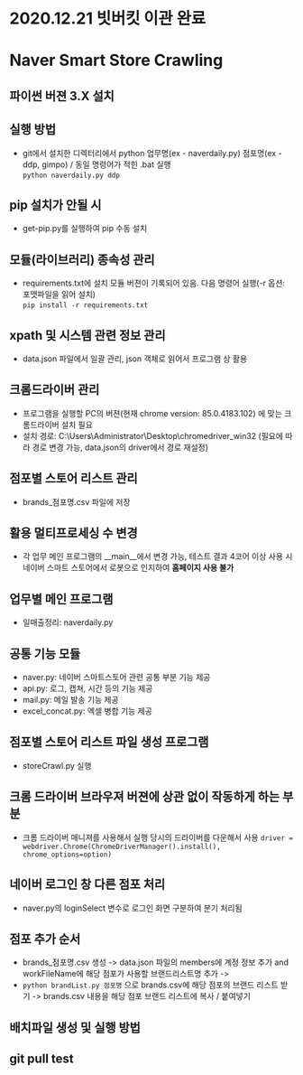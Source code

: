 # 2020.12.21 빗버킷 이관 완료
# Naver Smart Store Crawling
## 파이썬 버젼 3.X 설치
## 실행 방법
- git에서 설치한 디렉터리에서 python 업무명(ex - naverdaily.py) 점포명(ex - ddp, gimpo) / 동일 명령어가 적힌 .bat 실행    
```python naverdaily.py ddp```
## pip 설치가 안될 시
- get-pip.py를 실행하여 pip 수동 설치
## 모듈(라이브러리) 종속성 관리
- requirements.txt에 설치 모듈 버젼이 기록되어 있음. 다음 명령어 실행(-r 옵션: 포맷파일을 읽어 설치)    
```pip install -r requirements.txt```
## xpath 및 시스템 관련 정보 관리
- data.json 파일에서 일괄 관리, json 객체로 읽어서 프로그램 상 활용
## 크롬드라이버 관리
- 프로그램을 실행할 PC의 버젼(현재 chrome version: 85.0.4183.102) 에 맞는 크롬드라이버 설치 필요
- 설치 경로: C:\Users\Administrator\Desktop\chromedriver_win32  (필요에 따라 경로 변경 가능, data.json의 driver에서 경로 재설정) 
## 점포별 스토어 리스트 관리
- brands_점포명.csv 파일에 저장 
## 활용 멀티프로세싱 수 변경
- 각 업무 메인 프로그램의 __main__에서 변경 가능, 테스트 결과 4코어 이상 사용 시 네이버 스마트 스토어에서 로봇으로 인지하여 __홈페이지 사용 불가__
## 업무별 메인 프로그램
- 일매출정리: naverdaily.py
## 공통 기능 모듈
- naver.py: 네이버 스마트스토어 관련 공통 부분 기능 제공
- api.py: 로그, 캡쳐, 시간 등의 기능 제공
- mail.py: 메일 발송 기능 제공
- excel_concat.py: 엑셀 병합 기능 제공
## 점포별 스토어 리스트 파일 생성 프로그램
- storeCrawl.py 실행
## 크롬 드라이버 브라우져 버젼에 상관 없이 작동하게 하는 부분
- 크롬 드라이버 매니져를 사용해서 실행 당시의 드라이버를 다운해서 사용
```driver = webdriver.Chrome(ChromeDriverManager().install(), chrome_options=option)```
## 네이버 로그인 창 다른 점포 처리
- naver.py의 loginSelect 변수로 로그인 화면 구분하여 분기 처리됨
## 점포 추가 순서
- brands_점포명.csv 생성 -> data.json 파일의 members에 계정 정보 추가 and workFileName에 해당 점포가 사용할 브랜드리스트명 추가 ->   
- ```python brandList.py 점포명``` 으로 brands.csv에 해당 점포의 브랜드 리스트 받기 -> brands.csv 내용을 해당 점포 브랜드 리스트에 복사 / 붙여넣기 
## 배치파일 생성 및 실행 방법
## git pull test